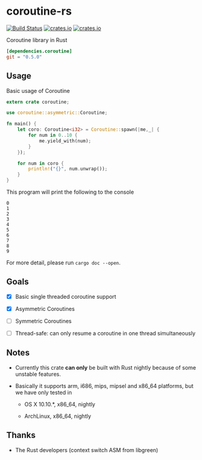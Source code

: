 # coroutine-rs

[![Build Status](https://img.shields.io/travis/rustcc/coroutine-rs.svg)](https://travis-ci.org/rustcc/coroutine-rs) [![crates.io](https://img.shields.io/crates/v/coroutine.svg)](https://crates.io/crates/coroutine) [![crates.io](https://img.shields.io/crates/l/coroutine.svg)](https://crates.io/crates/coroutine)

Coroutine library in Rust

```toml
[dependencies.coroutine]
git = "0.5.0"
```

## Usage

Basic usage of Coroutine

```rust
extern crate coroutine;

use coroutine::asymmetric::Coroutine;

fn main() {
    let coro: Coroutine<i32> = Coroutine::spawn(|me,_| {
        for num in 0..10 {
            me.yield_with(num);
        }
    });

    for num in coro {
        println!("{}", num.unwrap());
    }
}
```

This program will print the following to the console

```
0
1
2
3
4
5
6
7
8
9
```

For more detail, please run `cargo doc --open`.

## Goals

- [x] Basic single threaded coroutine support

- [x] Asymmetric Coroutines

- [ ] Symmetric Coroutines

- [ ] Thread-safe: can only resume a coroutine in one thread simultaneously

## Notes

* Currently this crate **can only** be built with Rust nightly because of some unstable features.

* Basically it supports arm, i686, mips, mipsel and x86_64 platforms, but we have only tested in

    - OS X 10.10.*, x86_64, nightly

    - ArchLinux, x86_64, nightly

## Thanks

- The Rust developers (context switch ASM from libgreen)
